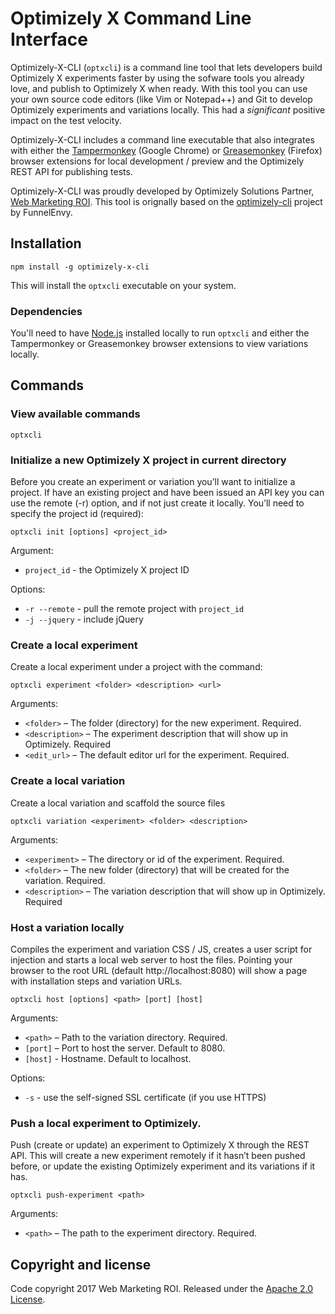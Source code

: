 # Optimizely X Command Line Interface

Optimizely-X-CLI (`optxcli`) is a command line tool that lets developers build Optimizely X experiments 
faster by using the sofware tools you already love, and publish to Optimizely X when ready. With this tool
you can use your own source code editors (like Vim or Notepad++) and Git to develop Optimizely experiments 
and variations locally. This had a *significant* positive impact on the test velocity.

Optimizely-X-CLI includes a command line executable that also integrates with either the 
[Tampermonkey](https://chrome.google.com/webstore/detail/tampermonkey/dhdgffkkebhmkfjojejmpbldmpobfkfo?hl=en) (Google Chrome) 
or [Greasemonkey](https://addons.mozilla.org/en-US/firefox/addon/greasemonkey/) (Firefox) browser extensions 
for local development / preview and the Optimizely REST API for publishing tests.

Optimizely-X-CLI was proudly developed by Optimizely Solutions Partner, [Web Marketing ROI](https://webmarketingroi.com.au). 
This tool is orignally based on the [optimizely-cli](https://github.com/FunnelEnvy/optimizely-cli) project by FunnelEnvy.

## Installation

```
npm install -g optimizely-x-cli
```

This will install the `optxcli` executable on your system.

### Dependencies

You'll need to have [Node.js](http://nodejs.org/) installed locally to run `optxcli` and either the 
Tampermonkey or Greasemonkey browser extensions to view variations locally.

## Commands

### View available commands

```
optxcli
```

### Initialize a new Optimizely X project in current directory

Before you create an experiment or variation you’ll want to initialize a project. 
If have an existing project and have been issued an API key you can use the remote 
(-r) option, and if not just create it locally. You’ll need to specify the project 
id (required):

```
optxcli init [options] <project_id>
```

Argument:

 - `project_id` - the Optimizely X project ID

Options:

 - `-r --remote` - pull the remote project with `project_id`
 - `-j --jquery` - include jQuery
 
### Create a local experiment

Create a local experiment under a project with the command: 

```
optxcli experiment <folder> <description> <url>
```

Arguments:

 - `<folder>` – The folder (directory) for the new experiment. Required.
 - `<description>` – The experiment description that will show up in Optimizely. Required
 - `<edit_url>` – The default editor url for the experiment. Required.

### Create a local variation

Create a local variation and scaffold the source files

```
optxcli variation <experiment> <folder> <description>
```

Arguments:

 - `<experiment>` – The directory or id of the experiment. Required.
 - `<folder>` – The new folder (directory) that will be created for the variation. Required.
 - `<description>` – The variation description that will show up in Optimizely. Required

### Host a variation locally

Compiles the experiment and variation CSS / JS, creates a user script for injection and 
starts a local web server to host the files. Pointing your browser to the root URL 
(default http://localhost:8080) will show a page with installation steps and variation URLs.

```
optxcli host [options] <path> [port] [host]
```

Arguments:

 - `<path>` – Path to the variation directory. Required.
 - `[port]` – Port to host the server. Default to 8080.
 - `[host]` - Hostname. Default to localhost.
 
Options:

 - `-s` - use the self-signed SSL certificate (if you use HTTPS)
 
### Push a local experiment to Optimizely.

Push (create or update) an experiment to Optimizely X through the REST API. This will 
create a new experiment remotely if it hasn’t been pushed before, or update the existing Optimizely experiment 
and its variations if it has.
 
```
optxcli push-experiment <path>
```

Arguments:

 - `<path>` – The path to the experiment directory. Required.

## Copyright and license

Code copyright 2017 Web Marketing ROI. Released under the [Apache 2.0 License](http://www.apache.org/licenses/LICENSE-2.0).
